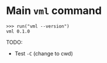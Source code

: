 # Main `vml` command

    >>> run("vml --version")
    vml 0.1.0

TODO:

- Test `-C` (change to cwd)
